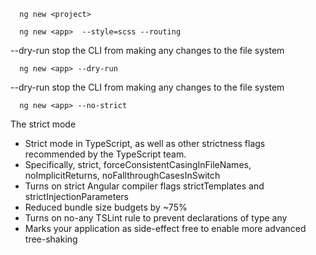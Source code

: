 
```
  ng new <project>
```


```
  ng new <app>  --style=scss --routing
```

--dry-run stop the CLI from making any changes to the file system
```
  ng new <app> --dry-run 
```

--dry-run stop the CLI from making any changes to the file system
```
  ng new <app> --no-strict
```

The strict mode
- Strict mode in TypeScript, as well as other strictness flags recommended by the TypeScript team. 
- Specifically, strict, forceConsistentCasingInFileNames, noImplicitReturns, noFallthroughCasesInSwitch
- Turns on strict Angular compiler flags strictTemplates and strictInjectionParameters
- Reduced bundle size budgets by ~75%
- Turns on no-any TSLint rule to prevent declarations of type any
- Marks your application as side-effect free to enable more advanced tree-shaking